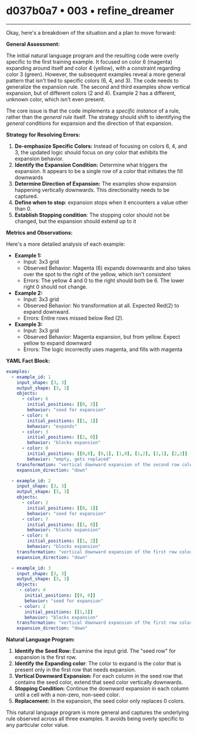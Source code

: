 # d037b0a7 • 003 • refine_dreamer

---
Okay, here's a breakdown of the situation and a plan to move forward:

**General Assessment:**

The initial natural language program and the resulting code were overly specific to the first training example. It focused on color 6 (magenta) expanding around itself and color 4 (yellow), with a constraint regarding color 3 (green).  However, the subsequent examples reveal a more general pattern that isn't tied to specific colors (6, 4, and 3).  The code needs to generalize the expansion rule. The second and third examples show vertical expansion, but of different colors (2 and 4). Example 2 has a different, unknown color, which isn't even present.

The core issue is that the code implements a *specific instance* of a rule, rather than the *general rule* itself. The strategy should shift to identifying the *general* conditions for expansion and the direction of that expansion.

**Strategy for Resolving Errors:**

1.  **De-emphasize Specific Colors:**  Instead of focusing on colors 6, 4, and 3, the updated logic should focus on *any* color that exhibits the expansion behavior.
2.  **Identify the Expansion Condition:** Determine what triggers the expansion.  It appears to be a single row of a color that initiates the fill downwards
3.  **Determine Direction of Expansion:**  The examples show expansion happening vertically downwards. This directionality needs to be captured.
4. **Define when to stop**: expansion stops when it encounters a value other than 0.
5. **Establish Stopping condition**: The stopping color should not be changed, but the expansion should extend up to it

**Metrics and Observations:**

Here's a more detailed analysis of each example:

*   **Example 1:**
    *   Input: 3x3 grid
    *   Observed Behavior: Magenta (6) expands downwards and also takes over the spot to the right of the yellow, which isn't consistent
    *   Errors: The yellow 4 and 0 to the right should both be 6. The lower right 0 should not change.
*   **Example 2:**
    *   Input: 3x3 grid
    *   Observed Behavior: No transformation at all. Expected Red(2) to expand downward.
    *   Errors: Entire rows missed below Red (2).
*   **Example 3:**
    *   Input: 3x3 grid
    *   Observed Behavior: Magenta expansion, but from yellow. Expect yellow to expand downward
    *   Errors: The logic incorrectly uses magenta, and fills with magenta

**YAML Fact Block:**

```yaml
examples:
  - example_id: 1
    input_shape: [3, 3]
    output_shape: [3, 3]
    objects:
      - color: 6
        initial_positions: [[0, 2]]
        behavior: "seed for expansion"
      - color: 4
        initial_positions: [[1, 1]]
        behavior: "expands"
      - color: 3
        initial_positions: [[2, 0]]
        behavior: "blocks expansion"
      - color: 0
        initial_positions: [[0,0], [0,1], [1,0], [1,2], [2,1], [2,2]]
        behavior: "empty, gets replaced"
    transformation: "vertical downward expansion of the second row color"
    expansion_direction: "down"

  - example_id: 2
    input_shape: [3, 3]
    output_shape: [3, 3]
    objects:
      - color: 2
        initial_positions: [[0, 1]]
        behavior: "seed for expansion"
      - color: 7
        initial_positions: [[1, 0]]
        behavior: "blocks expansion"
      - color: 8
        initial_positions: [[1, 2]]
        behavior: "blocks expansion"
    transformation: "vertical downward expansion of the first row color"
    expansion_direction: "down"

  - example_id: 3
    input_shape: [3, 3]
    output_shape: [3, 3]
    objects:
     - color: 4
       initial_positions: [[0, 0]]
       behavior: "seed for expansion"
     - color: 2
       initial_positions: [[1,1]]
       behavior: "blocks expansion"
    transformation: "vertical downward expansion of the first row color"
    expansion_direction: "down"
```

**Natural Language Program:**

1.  **Identify the Seed Row:** Examine the input grid. The "seed row" for expansion is the first row.
2.  **Identify the Expanding color**: The color to expand is the color that is present only in the first row that needs expansion.
3.  **Vertical Downward Expansion:** For each column in the seed row that contains the seed color, extend that seed color vertically downwards.
4.  **Stopping Condition:** Continue the downward expansion in each column until a cell with a non-zero, non-seed color.
5. **Replacement:** In the expansion, the seed color only replaces 0 colors.

This natural language program is more general and captures the underlying rule observed across all three examples. It avoids being overly specific to any particular color value.

